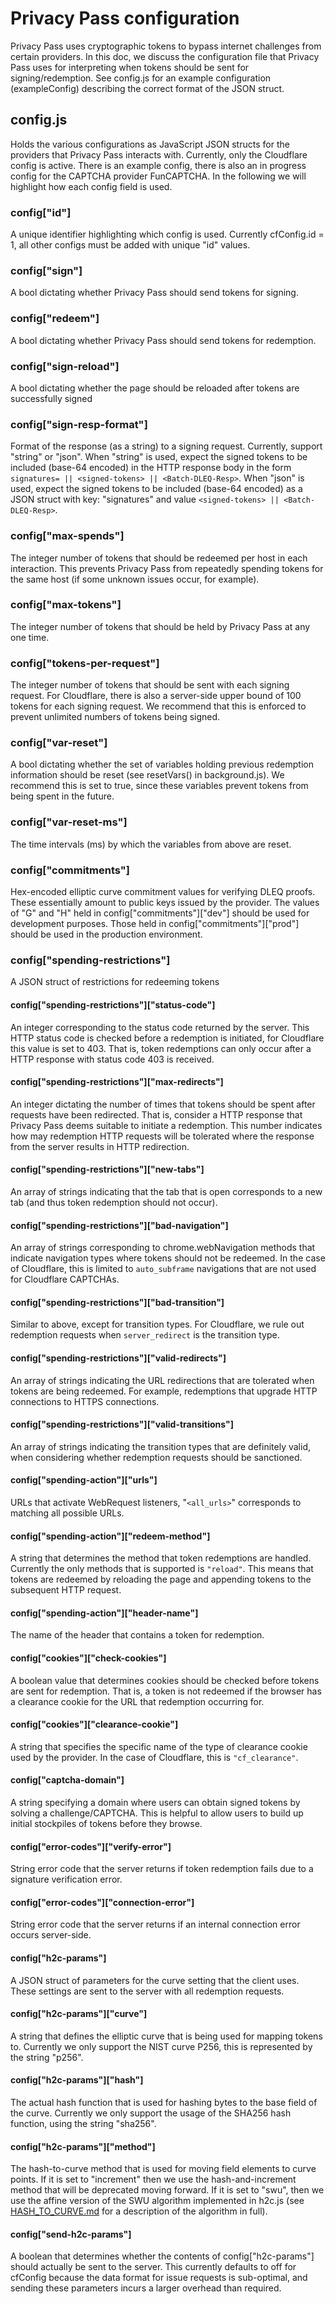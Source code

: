 # Privacy Pass configuration

Privacy Pass uses cryptographic tokens to bypass internet challenges from
certain providers. In this doc, we discuss the configuration file that Privacy
Pass uses for interpreting when tokens should be sent for signing/redemption.
See config.js for an example configuration (exampleConfig) describing the
correct format of the JSON struct.

## config.js

Holds the various configurations as JavaScript JSON structs for the providers
that Privacy Pass interacts with. Currently, only the Cloudflare config is
active. There is an example config, there is also an in progress config for the
CAPTCHA provider FunCAPTCHA. In the following we will highlight how each config
field is used.

### config["id"]

A unique identifier highlighting which config is used. Currently cfConfig.id =
1, all other configs must be added with unique "id" values.

### config["sign"]

A bool dictating whether Privacy Pass should send tokens for signing. 

### config["redeem"]

A bool dictating whether Privacy Pass should send tokens for redemption.

### config["sign-reload"]

A bool dictating whether the page should be reloaded after tokens are
successfully signed

### config["sign-resp-format"]

Format of the response (as a string) to a signing request. Currently, support
"string" or "json". When "string" is used, expect the signed tokens to be
included (base-64 encoded) in the HTTP response body in the form `signatures= ||
<signed-tokens> || <Batch-DLEQ-Resp>`. When "json" is used, expect the signed
tokens to be included (base-64 encoded) as a JSON struct with key: "signatures"
and value `<signed-tokens> || <Batch-DLEQ-Resp>`.

### config["max-spends"]

The integer number of tokens that should be redeemed per host in each
interaction. This prevents Privacy Pass from repeatedly spending tokens for the
same host (if some unknown issues occur, for example).

### config["max-tokens"]

The integer number of tokens that should be held by Privacy Pass at any one
time.

### config["tokens-per-request"]

The integer number of tokens that should be sent with each signing request. For
Cloudflare, there is also a server-side upper bound of 100 tokens for each
signing request. We recommend that this is enforced to prevent unlimited numbers
of tokens being signed.

### config["var-reset"]

A bool dictating whether the set of variables holding previous redemption
information should be reset (see resetVars() in background.js). We recommend
this is set to true, since these variables prevent tokens from being spent in
the future.

### config["var-reset-ms"]

The time intervals (ms) by which the variables from above are reset.

### config["commitments"]

Hex-encoded elliptic curve commitment values for verifying DLEQ proofs. These
essentially amount to public keys issued by the provider. The values of "G" and
"H" held in config["commitments"]["dev"] should be used for development
purposes. Those held in config["commitments"]["prod"] should be used in the
production environment.

### config["spending-restrictions"]

A JSON struct of restrictions for redeeming tokens

#### config["spending-restrictions"]["status-code"]

An integer corresponding to the status code returned by the server. This HTTP
status code is checked before a redemption is initiated, for Cloudflare this
value is set to 403. That is, token redemptions can only occur after a HTTP
response with status code 403 is received.

#### config["spending-restrictions"]["max-redirects"]

An integer dictating the number of times that tokens should be spent after
requests have been redirected. That is, consider a HTTP response that Privacy
Pass deems suitable to initiate a redemption. This number indicates how may
redemption HTTP requests will be tolerated where the response from the server
results in HTTP redirection.

#### config["spending-restrictions"]["new-tabs"]

An array of strings indicating that the tab that is open corresponds to a new
tab (and thus token redemption should not occur).

#### config["spending-restrictions"]["bad-navigation"]

An array of strings corresponding to chrome.webNavigation methods that indicate
navigation types where tokens should not be redeemed. In the case of Cloudflare,
this is limited to `auto_subframe` navigations that are not used for Cloudflare
CAPTCHAs.

#### config["spending-restrictions"]["bad-transition"]

Similar to above, except for transition types. For Cloudflare, we rule out
redemption requests when `server_redirect` is the transition type.

#### config["spending-restrictions"]["valid-redirects"]

An array of strings indicating the URL redirections that are tolerated when
tokens are being redeemed. For example, redemptions that upgrade HTTP
connections to HTTPS connections.

#### config["spending-restrictions"]["valid-transitions"]

An array of strings indicating the transition types that are definitely valid,
when considering whether redemption requests should be sanctioned.

#### config["spending-action"]["urls"]

URLs that activate WebRequest listeners, "`<all_urls>`" corresponds to matching
all possible URLs.

#### config["spending-action"]["redeem-method"]

A string that determines the method that token redemptions are handled.
Currently the only methods that is supported is `"reload"`. This means that
tokens are redeemed by reloading the page and appending tokens to the subsequent
HTTP request.

#### config["spending-action"]["header-name"]

The name of the header that contains a token for redemption.

#### config["cookies"]["check-cookies"]

A boolean value that determines cookies should be checked before tokens are sent
for redemption. That is, a token is not redeemed if the browser has a clearance
cookie for the URL that redemption occurring for.

#### config["cookies"]["clearance-cookie"]

A string that specifies the specific name of the type of clearance cookie used
by the provider. In the case of Cloudflare, this is `"cf_clearance"`.

#### config["captcha-domain"]

A string specifying a domain where users can obtain signed tokens by solving a
challenge/CAPTCHA. This is helpful to allow users to build up initial stockpiles
of tokens before they browse.

#### config["error-codes"]["verify-error"]

String error code that the server returns if token redemption fails due to a
signature verification error.

#### config["error-codes"]["connection-error"]

String error code that the server returns if an internal connection error occurs
server-side.

#### config["h2c-params"]

A JSON struct of parameters for the curve setting that the client uses. These
settings are sent to the server with all redemption requests.

#### config["h2c-params"]["curve"]

A string that defines the elliptic curve that is being used for mapping tokens
to. Currently we only support the NIST curve P256, this is represented by the
string "p256".

#### config["h2c-params"]["hash"]

The actual hash function that is used for hashing bytes to the base field of the
curve. Currently we only support the usage of the SHA256 hash function, using
the string "sha256".

#### config["h2c-params"]["method"]

The hash-to-curve method that is used for moving field elements to curve points.
If it is set to "increment" then we use the hash-and-increment method
that will be deprecated moving forward. If it is set to "swu", then we use the
affine version of the SWU algorithm implemented in h2c.js (see
[HASH_TO_CURVE.md](docs/HASH_TO_CURVE.md) for a description of the algorithm in
full).

#### config["send-h2c-params"]

A boolean that determines whether the contents of config["h2c-params"] should
actually be sent to the server. This currently defaults to off for cfConfig
because the data format for issue requests is sub-optimal, and sending these
parameters incurs a larger overhead than required.
